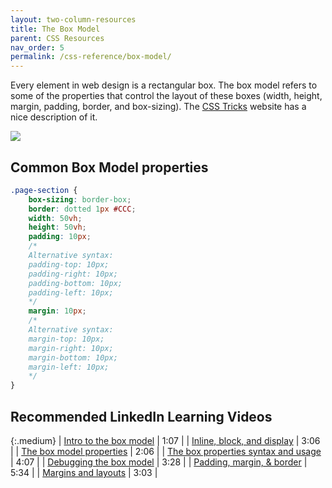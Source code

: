 ```yaml
---
layout: two-column-resources
title: The Box Model
parent: CSS Resources
nav_order: 5
permalink: /css-reference/box-model/
---
```


Every element in web design is a rectangular box. The box model refers to some of the properties that control the layout of these boxes (width, height, margin, padding, border, and box-sizing). The <a href="https://css-tricks.com/the-css-box-model/" target="_blank">CSS Tricks</a> website has a nice description of it.

<img class="medium" src="{{ site.baseurl }}/assets/images/reference/box_model.png" /> 

## Common Box Model properties

```css
.page-section {
    box-sizing: border-box;
    border: dotted 1px #CCC; 
    width: 50vh;
    height: 50vh;   
    padding: 10px;
    /*
    Alternative syntax:
    padding-top: 10px;
    padding-right: 10px;
    padding-bottom: 10px;
    padding-left: 10px;
    */
    margin: 10px;
    /*
    Alternative syntax:
    margin-top: 10px;
    margin-right: 10px;
    margin-bottom: 10px;
    margin-left: 10px;
    */
}
```

## Recommended LinkedIn Learning Videos

{:.medium}
| <a href="https://www.linkedin.com/learning/css-essential-training-3/introduction-to-the-box-model" target="_blank">Intro to the box model</a> | 1:07 |
| <a href="https://www.linkedin.com/learning/css-essential-training-3/inline-block-and-display" target="_blank">Inline, block, and display</a> | 3:06 |
| <a href="https://www.linkedin.com/learning/css-essential-training-3/the-box-model-properties" target="_blank">The box model properties</a> | 2:06 |
| <a href="https://www.linkedin.com/learning/css-essential-training-3/the-box-properties-syntax-and-usage" target="_blank">The box properties syntax and usage</a> | 4:07 |
| <a href="https://www.linkedin.com/learning/css-essential-training-3/debugging-the-box-model" target="_blank">Debugging the box model</a> | 3:28 |
| <a href="https://www.linkedin.com/learning/css-essential-training-3/padding-margin-and-border" target="_blank">Padding, margin, & border</a> | 5:34 |
| <a href="https://www.linkedin.com/learning/css-essential-training-3/margin-and-layouts" target="_blank">Margins and layouts</a> | 3:03 |


